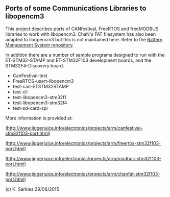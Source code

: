 Ports of some Communications Libraries to libopencm3
----------------------------------------------------

This project describes ports of CANfestival, FreeRTOS and freeMODBUS libraries
to work with libopencm3. ChaN's FAT filesystem has also been adapted to
libopencm3 but this is not maintained here. Refer to the [Battery Management
System repository](https://github.com/ksarkies/Battery-Management-System/tree/master/chan-fat-stm32-loc3).

In addition there are a number of sample programs designed to run with the
ET-STM32-STAMP and ET-STM32F103 development boards, and the STM32F4-Discovery
board.

* CanFestival-test
* FreeRTOS-usart-libopencm3
* test-can-ETSTM32STAMP
* test-cli
* test-libopencm3-stm32f1
* test-libopencm3-stm32f4
* test-sd-card-spi

More information is provided at:

(http://www.jiggerjuice.info/electronics/projects/arm/canfestival-stm32f103-port.html)

(http://www.jiggerjuice.info/electronics/projects/arm/freertos-stm32f103-port.html)

(http://www.jiggerjuice.info/electronics/projects/arm/modbus-stm32f103-port.html)

(http://www.jiggerjuice.info/electronics/projects/arm/chanfat-stm32f103-port.html)

(c) K. Sarkies 29/06/2015

